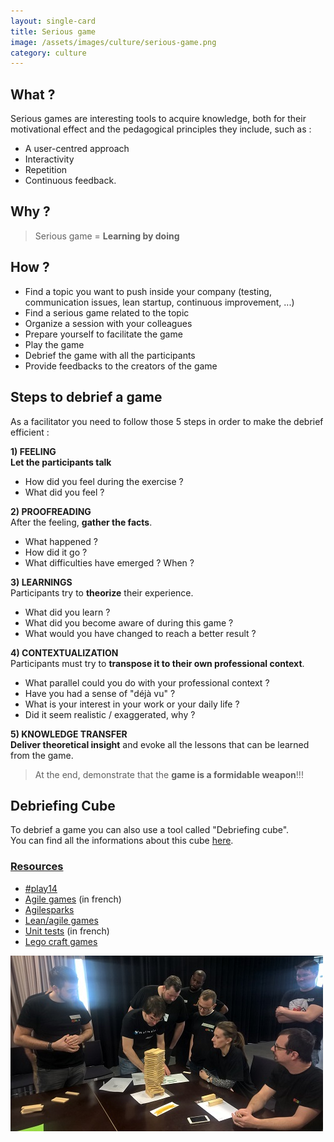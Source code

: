```yaml
---
layout: single-card
title: Serious game
image: /assets/images/culture/serious-game.png
category: culture
---
```



## What ?
Serious games are interesting tools to acquire knowledge, both for their motivational effect and the pedagogical principles they include, such as :
* A user-centred approach
* Interactivity
* Repetition
* Continuous feedback.

## Why ?
> Serious game = **Learning by doing**

## How ?
* Find a topic you want to push inside your company (testing, communication issues, lean startup, continuous improvement, ...)
* Find a serious game related to the topic
* Organize a session with your colleagues
* Prepare yourself to facilitate the game
* Play the game
* Debrief the game with all the participants
* Provide feedbacks to the creators of the game

## Steps to debrief a game
As a facilitator you need to follow those 5 steps in order to make the debrief efficient :  

**1) FEELING**  
**Let the participants talk**  
* How did you feel during the exercise ?
* What did you feel ?

**2) PROOFREADING**  
After the feeling, **gather the facts**.  
* What happened ?
* How did it go ?
* What difficulties have emerged ? When ?

**3) LEARNINGS**  
Participants try to **theorize** their experience.  
* What did you learn ?
* What did you become aware of during this game ?
* What would you have changed to reach a better result ?

**4) CONTEXTUALIZATION**  
Participants must try to **transpose it to their own professional context**.  
* What parallel could you do with your professional context ?
* Have you had a sense of "déjà vu" ?
* What is your interest in your work or your daily life ?
* Did it seem realistic / exaggerated, why ?

**5) KNOWLEDGE TRANSFER**  
**Deliver theoretical insight** and evoke all the lessons that can be learned from the game.

> At the end, demonstrate that the **game is a formidable weapon**!!!

## Debriefing Cube
To debrief a game you can also use a tool called "Debriefing cube".  
You can find all the informations about this cube [here](http://www.kilearning.net/TheDebriefingCube_CC-BY_v13.pdf).

### [Resources](#resources)
* [#play14](http://play14.org/games/)
* [Agile games](http://coach-agile.com/serious-game-le-recueil/) (in french)
* [Agilesparks](https://www.agilesparks.com/resources/topicsubject-reading-lists/agile-games-and-exercises-list/)
* [Lean/agile games](http://www.leansimulations.org/p/huge-list-of-free-lean-games.html)
* [Unit tests](https://catestdrale.github.io/) (in french)
* [Lego craft games](http://www.gargoylesoftware.com/ex)


![Serious game](/assets/images/serious-game1.jpg)
